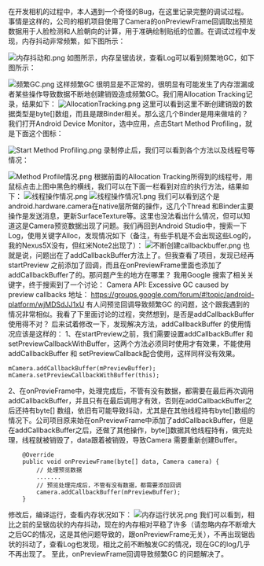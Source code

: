 在开发相机的过程中，本人遇到一个奇怪的Bug，在这里记录完整的调试过程。
事情是这样的，公司的相机项目使用了Camera的onPreviewFrame回调取出预览数据用于人脸检测和人脸朝向的计算，用于准确绘制贴纸的位置。在调试过程中发现，内存抖动非常频繁，如下图所示：

![内存抖动和.png](http://upload-images.jianshu.io/upload_images/2103804-811858f560346132.png?imageMogr2/auto-orient/strip%7CimageView2/2/w/1240)
如图所示，内存呈锯齿状，查看Log可以看到频繁地GC，如下图所示：

![频繁GC.png](http://upload-images.jianshu.io/upload_images/2103804-b317da3de796ddc9.png?imageMogr2/auto-orient/strip%7CimageView2/2/w/1240)
这样频繁GC 很明显是不正常的，很明显有可能发生了内存泄漏或者某些操作导致数据不断地创建销毁造成频繁GC。我们用Allocation Tracking记录，结果如下：
![AllocationTracking.png](http://upload-images.jianshu.io/upload_images/2103804-561d8a2b51c825d1.png?imageMogr2/auto-orient/strip%7CimageView2/2/w/1240)
这里可以看到这里不断创建销毁的数据类型是byte[]数组，而且是跟Binder相关。那么这几个Binder是用来做啥的？
我们打开Android Device Monitor，选中应用，点击Start Method Profiling，就是下面这个图标：

![Start Method Profiling.png](http://upload-images.jianshu.io/upload_images/2103804-cf187d39dac425e2.png?imageMogr2/auto-orient/strip%7CimageView2/2/w/1240)
录制停止后，我们可以看到各个方法以及线程号等情况：

![Method Profile情况.png](http://upload-images.jianshu.io/upload_images/2103804-ae5125900ec7b39a.png?imageMogr2/auto-orient/strip%7CimageView2/2/w/1240)
根据前面的Allocation Tracking所得到的线程号，用鼠标点击上图中黑色的横线，我们可以在下面一栏看到对应的执行方法，结果如下：
![线程操作情况.png](http://upload-images.jianshu.io/upload_images/2103804-ecfd983df475eacd.png?imageMogr2/auto-orient/strip%7CimageView2/2/w/1240)
![线程操作情况1.png](http://upload-images.jianshu.io/upload_images/2103804-f540db222458eba2.png?imageMogr2/auto-orient/strip%7CimageView2/2/w/1240)
我们可以看到这个是android.hardware.camera在native层所做的操作，这几个Thread 和Binder主要操作是发送消息，更新SurfaceTexture等。这里也没法看出什么情况，但可以知道这是Camera预览数据出现了问题。我们再回到Android Studio中，搜索一下Log，使用关键字Alloc，发现情况如下（备注，有些手机是不会出现这些Log的，我的Nexus5X没有，但红米Note2出现了）：
![不断创建callbackbuffer.png](http://upload-images.jianshu.io/upload_images/2103804-86fb42ee0f881c1d.png?imageMogr2/auto-orient/strip%7CimageView2/2/w/1240)
也就是说，问题出在了addCallbackBuffer方法上了。但我查看了项目，发现已经再startPreview 之前添加了回调，而且在onPreviewFrame里面也添加了addCallbackBuffer了的。那问题产生的地方在哪里？
我用Google 搜索了相关关键字，终于搜索到了一个讨论：
Camera API: Excessive GC caused by preview callbacks 
地址： https://groups.google.com/forum/#!topic/android-platform/wjMDSdJJ1xU
有人问预览回调导致频繁GC 的问题，这个跟我遇到的情况非常相似。我看了下里面讨论的过程，突然想到，是否是addCallbackBuffer使用得不对？
后来试着修改一下，发现解决方法，addCallbackBuffer 的使用情况应该是这样的：
1、在startPreview之前，我们需要设置addCallbackBuffer 和 setPreviewCallbackWithBuffer，这两个方法必须同时使用才有效果，不能使用addCallbackBuffer 和 setPreviewCallback配合使用，这样同样没有效果。
```
mCamera.addCallbackBuffer(mPreviewBuffer);
mCamera.setPreviewCallbackWithBuffer(this);
```
2、在onPrevieFrame中，处理完成后，不管有没有数据，都需要在最后再次调用addCallbackBuffer，并且只有在最后调用才有效，否则在addCallbackBuffer之后还持有byte[] 数组，依旧有可能导致抖动，尤其是在其他线程持有byte[]数组的情况下。公司项目原来始在onPreviewFrame中添加了addCallbackBuffer，但是在addCallbackBuffer之后，还做了其他操作，byte[]数据其他线程持有，做完处理，线程就被销毁了，data跟着被销毁，导致Camera 需要重新创建Buffer。
```
    @Override
    public void onPreviewFrame(byte[] data, Camera camera) {
        // 处理预览数据
        .......
        // 预览处理完成后，不管有没有数据，都需要添加回调
        camera.addCallbackBuffer(mPreviewBuffer);
    }
```
修改后，编译运行，查看内存状况如下：
![内存运行状况.png](http://upload-images.jianshu.io/upload_images/2103804-91c0032c64e29f77.png?imageMogr2/auto-orient/strip%7CimageView2/2/w/1240)
我们可以看到，相比之前的呈锯齿状的内存抖动，现在的内存相对平稳了许多（请忽略内存不断增大之后GC的情况，这是其他问题导致的，跟onPreviewFrame无关），不再出现锯齿状的抖动了，查看Log也发现，相比之前不断触发GC的情况，现在GC的log几乎不再出现了。
至此，onPreviewFrame回调导致频繁GC 的问题解决了。
